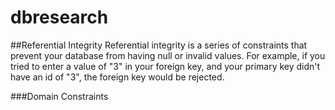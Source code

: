 # dbresearch


##Referential Integrity
  Referential integrity is a series of constraints that prevent your database from having null or invalid values. For example, if you tried to enter a value of "3" in your foreign key, and your primary key didn't have an id of "3", the foreign key would be rejected.
  
 
 ###Domain Constraints
  
